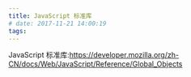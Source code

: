 ```yaml
---
title: JavaScript 标准库
# date: 2017-11-21 14:00:19
tags:
---
```

JavaScript 标准库:https://developer.mozilla.org/zh-CN/docs/Web/JavaScript/Reference/Global_Objects